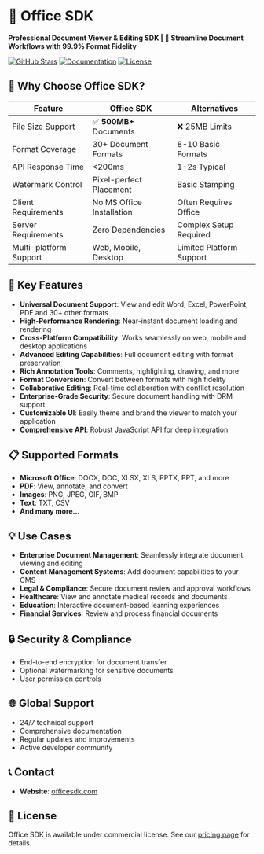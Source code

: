 # 🔗 Office SDK 

**Professional Document Viewer & Editing SDK | 🚀 Streamline Document Workflows with 99.9% Format Fidelity**

[![GitHub Stars](https://img.shields.io/github/stars/officesdk/officesdk?style=for-the-badge)](https://github.com/officesdk/officesdk/stargazers)
[![Documentation](https://img.shields.io/badge/docs-latest-green?style=for-the-badge)](https://officesdk.com/developer)
[![License](https://img.shields.io/badge/license-Commercial-blue?style=for-the-badge)](https://officesdk.com/license/pricing)
 

## 🎯 Why Choose Office SDK?

| Feature                  | Office SDK               | Alternatives            |
|--------------------------|--------------------------|-------------------------|
| File Size Support        | ✅ **500MB+** Documents  | ❌ 25MB Limits          |
| Format Coverage          | 30+ Document Formats     | 8-10 Basic Formats      |
| API Response Time        | <200ms                   | 1-2s Typical            |
| Watermark Control        | Pixel-perfect Placement  | Basic Stamping          |
| Client Requirements      | No MS Office Installation | Often Requires Office   |
| Server Requirements      | Zero Dependencies        | Complex Setup Required  |
| Multi-platform Support   | Web, Mobile, Desktop     | Limited Platform Support|

## 🚀 Key Features

- **Universal Document Support**: View and edit Word, Excel, PowerPoint, PDF and 30+ other formats
- **High-Performance Rendering**: Near-instant document loading and rendering
- **Cross-Platform Compatibility**: Works seamlessly on web, mobile and desktop applications
- **Advanced Editing Capabilities**: Full document editing with format preservation
- **Rich Annotation Tools**: Comments, highlighting, drawing, and more
- **Format Conversion**: Convert between formats with high fidelity
- **Collaborative Editing**: Real-time collaboration with conflict resolution
- **Enterprise-Grade Security**: Secure document handling with DRM support
- **Customizable UI**: Easily theme and brand the viewer to match your application
- **Comprehensive API**: Robust JavaScript API for deep integration


## 📋 Supported Formats

- **Microsoft Office**: DOCX, DOC, XLSX, XLS, PPTX, PPT, and more
- **PDF**: View, annotate, and convert
- **Images**: PNG, JPEG, GIF, BMP
- **Text**: TXT, CSV
- **And many more...**

## 💡 Use Cases

- **Enterprise Document Management**: Seamlessly integrate document viewing and editing
- **Content Management Systems**: Add document capabilities to your CMS
- **Legal & Compliance**: Secure document review and approval workflows
- **Healthcare**: View and annotate medical records and documents
- **Education**: Interactive document-based learning experiences
- **Financial Services**: Review and process financial documents

## 🔒 Security & Compliance

- End-to-end encryption for document transfer
- Optional watermarking for sensitive documents
- User permission controls

## 🌐 Global Support

- 24/7 technical support
- Comprehensive documentation
- Regular updates and improvements
- Active developer community

## 📞 Contact

- **Website**: [officesdk.com](https://officesdk.com)

## 📄 License

Office SDK is available under commercial license. See our [pricing page](https://officesdk.com/pricing) for details.

